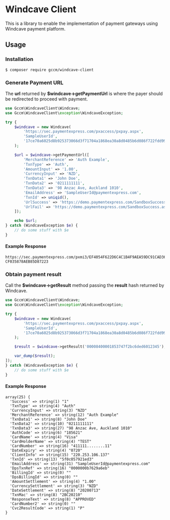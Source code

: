 # Windcave Client
This is a library to enable the implementation of payment gateways using Windcave payment platform.

## Usage

### Installation
```
$ composer require gccm/windcave-client
```

### Generate Payment URL
The <b>url</b> returned by <b>$windcave->getPaymentUrl</b> is where the payer should be redirected to proceed with payment.

```PHP
use Gccm\WindcaveClient\Windcave;
use Gccm\WindcaveClient\exception\WindcaveException;

try {
    $windcave = new Windcave(
        'https://sec.paymentexpress.com/pxaccess/pxpay.aspx',
        'SampleUserId',
        '17ce70a6025d8b925373066d3f71704a1868ea30a8d0485b6d086f722fdd9997'
    );

    $url = $windcave->getPaymentUrl([
        'MerchantReference' => 'Auth Example',
        'TxnType' => 'Auth',
        'AmountInput' => '1.00',
        'CurrencyInput' => 'NZD',
        'TxnData1' => 'John Doe',
        'TxnData2' => '0211111111',
        'TxnData3' => '98 Anzac Ave, Auckland 1010',
        'EmailAddress' => 'SampleUserId@paymentexpress.com',
        'TxnId' => uniqid(),
        'UrlSuccess' => 'https://demo.paymentexpress.com/SandboxSuccess.aspx',
        'UrlFail' => 'https://demo.paymentexpress.com/SandboxSuccess.aspx',
    ]);

    echo $url;
} catch (WindcaveException $e) {
    // do some stuff with $e
}

```

#### Example Response
```
https://sec.paymentexpress.com/pxmi3/EF4054F622D6C4C1B4F9AEA59DC91CAD3654CD60ED7ED04110CBC402959AC7
CF035878AEB85D87223
```

### Obtain payment result
Call the <b>$windcave->getResult</b> method passing the <b>result</b> hash returned by Windcave.

```PHP
use Gccm\WindcaveClient\Windcave;
use Gccm\WindcaveClient\exception\WindcaveException;

try {
    $windcave = new Windcave(
        'https://sec.paymentexpress.com/pxaccess/pxpay.aspx',
        'SampleUserId',
        '17ce70a6025d8b925373066d3f71704a1868ea30a8d0485b6d086f722fdd9997'
    );

    $result = $windcave->getResult('00008400001853747f2bc6ded6012345');

    var_dump($result);
]);
} catch (WindcaveException $e) {
    // do some stuff with $e
}

```

#### Example Response
```
array(25) {
  'Success' => string(1) "1"
  'TxnType' => string(4) "Auth"
  'CurrencyInput' => string(3) "NZD"
  'MerchantReference' => string(12) "Auth Example"
  'TxnData1' => string(8) "John Doe"
  'TxnData2' => string(10) "0211111111"
  'TxnData3' => string(27) "98 Anzac Ave, Auckland 1010"
  'AuthCode' => string(6) "185621"
  'CardName' => string(4) "Visa"
  'CardHolderName' => string(4) "TEST"
  'CardNumber' => string(16) "411111........11"
  'DateExpiry' => string(4) "0720"
  'ClientInfo' => string(15) "220.253.106.137"
  'TxnId' => string(13) "5f0c057921ed3"
  'EmailAddress' => string(31) "SampleUserId@paymentexpress.com"
  'DpsTxnRef' => string(16) "0000000b7629a6eb"
  'BillingId' => string(0) ""
  'DpsBillingId' => string(0) ""
  'AmountSettlement' => string(4) "1.00"
  'CurrencySettlement' => string(3) "NZD"
  'DateSettlement' => string(8) "20200713"
  'TxnMac' => string(8) "2BC20210"
  'ResponseText' => string(8) "APPROVED"
  'CardNumber2' => string(0) ""
  'Cvc2ResultCode' => string(1) "P"
}
```